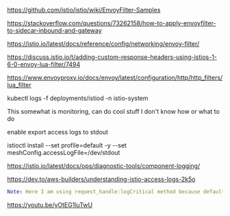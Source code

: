 https://github.com/istio/istio/wiki/EnvoyFilter-Samples

https://stackoverflow.com/questions/73262158/how-to-apply-envoyfilter-to-sidecar-inbound-and-gateway


https://istio.io/latest/docs/reference/config/networking/envoy-filter/

https://discuss.istio.io/t/adding-custom-response-headers-using-istios-1-6-0-envoy-lua-filter/7494



https://www.envoyproxy.io/docs/envoy/latest/configuration/http/http_filters/lua_filter


kubectl logs -f deployments/istiod -n istio-system   



This somewhat is monitoring, can do cool stuff I don't know how or what to do


enable export access logs to stdout


istioctl install --set profile=default -y --set meshConfig.accessLogFile=/dev/stdout



https://istio.io/latest/docs/ops/diagnostic-tools/component-logging/




https://dev.to/aws-builders/understanding-istio-access-logs-2k5o

```yaml
Note: Here I am using request_handle:logCritical method because default logLevel is WARN for Istio components. request_handle:logInfo can be used, if logLevel is set to Info.
```

https://youtu.be/yOtEG1luTwU


